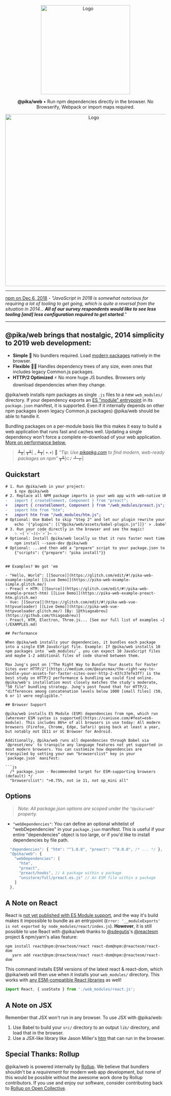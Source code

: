 <p align="center">
  <img alt="Logo" src="https://next.pikapkg.com/static/img/pika-web-logo.png" width="280">
</p>

<p align="center">
   <strong>@pika/web</strong> • Run npm dependencies directly in the browser. No Browserify, Webpack or import maps required.
</p>

<p align="center">
  <a href="https://twitter.com/midudev/status/1101828172390248448">
    <img alt="Logo" src="https://next.pikapkg.com/static/img/pika-web-demo.png?f" width="540">
  </a>
</p>

---

[npm on Dec 6, 2018](https://medium.com/npm-inc/this-year-in-javascript-2018-in-review-and-npms-predictions-for-2019-3a3d7e5298ef) - *"JavaScript in 2018 is somewhat notorious for requiring a lot of tooling to get going, which is quite a reversal from the situation in 2014... **All of our survey respondents would like to see less tooling [and] less configuration required to get started**."*

---


## @pika/web brings that nostalgic, 2014 simplicity to 2019 web development:

- **Simple** 💪 No bundlers required. Load [modern packages](http://pikapkg.com) natively in the browser.
- **Flexible** 🧘‍♂️ Handles dependency trees of any size, even ones that includes legacy Common.js packages.
- **HTTP/2 Optimized** ⚡️ No more huge JS bundles. Browsers only download dependencies when they change.

@pika/web installs npm packages as single `.js` files to a new `web_modules/` directory. If your dependency exports an [ES "module" entrypoint](https://github.com/rollup/rollup/wiki/pkg.module) in its `package.json` manifest, it is supported. Even if it internally depends on other npm packages (even legacy Common.js packages) @pika/web should be able to handle it.

Bundling packages on a per-module basis like this makes it easy to build a web application that runs fast and caches well. Updating a single dependency won't force a complete re-download of your web application. [More on performance below.](#performance)

> ┻┳|
> ┳┻| _
> ┻┳| •.•) 💬 *"Tip: Use [pikapkg.com](https://www.pikapkg.com) to find modern, web-ready packages on npm"*
> ┳┻|⊂ﾉ
> ┻┳|


## Quickstart

```diff
# 1. Run @pika/web in your project:
    $ npx @pika/web
# 2. Replace all NPM package imports in your web app with web-native URLs:
-   import { createElement, Component } from "preact";
+   import { createElement, Component } from "/web_modules/preact.js";
-   import htm from "htm";
+   import htm from "/web_modules/htm.js";
# Optional: Use Babel to skip "Step 2" and let our plugin rewrite your imports automatically:
    echo '{"plugins": [["@pika/web/assets/babel-plugin.js"]]}' > .babelrc
# 3. Run your code directly in the browser and see the magic!
    ✨ ~(‾▿‾~)(~‾▿‾)~ ✨
# Optional: Install @pika/web locally so that it runs faster next time...
    npm install --save-dev @pika/web
# Optional: ...and then add a "prepare" script to your package.json to have it run after every install:
    {"scripts": {"prepare": "pika install"}}
```

```

## Examples? We got 'em

- "Hello, World": [[Source]](https://glitch.com/edit/#!/pika-web-example-simple) [[Live Demo]](https://pika-web-example-simple.glitch.me/)
- Preact + HTM: [[Source]](https://glitch.com/edit/#!/pika-web-example-preact-htm) [[Live Demo]](https://pika-web-example-preact-htm.glitch.me)
- Vue: [[Source]](https://glitch.com/edit/#!/pika-web-vue-httpvueloader) [[Live Demo]](https://pika-web-vue-httpvueloader.glitch.me/) [By: [@thiagoabreu](https://github.com/thiagoabreu)]
- Preact, HTM, Electron, Three.js... [See our full list of examples →](/EXAMPLES.md)

## Performance

When @pika/web installs your dependencies, it bundles each package into a single ESM JavaScript file. Example: If @pika/web installs 10 npm packages into `web_modules/`, you can expect 10 JavaScript files and maybe 1-2 additional files of code shared between them.

Max Jung's post on ["The Right Way to Bundle Your Assets for Faster Sites over HTTP/2"](https://medium.com/@asyncmax/the-right-way-to-bundle-your-assets-for-faster-sites-over-http-2-437c37efe3ff) is the best study on HTTP/2 performance & bundling we could find online. @pika/web's installation most closely matches the study's moderate, "50 file" bundling strategy. Jung's post found that for HTTP/2, "differences among concatenation levels below 1000 [small files] (50, 6 or 1) were negligible."

## Browser Support

@pika/web installs ES Module (ESM) dependencies from npm, which run [wherever ESM syntax is supported](https://caniuse.com/#feat=es6-module). This includes 86%+ of all browsers in use today: All modern browsers (Firefox, Chrome, Edge, Safari) going back at least a year, but notably not IE11 or UC Browser for Android.

Additionally, @pika/web runs all dependencies through Babel via `@preset/env` to transpile any language features not yet supported in most modern browsers. You can customize how dependencies are transpiled by setting your own "browserslist" key in your `package.json` manifest:

```js
  /* package.json - Recommended target for ESM-supporting browsers (default) */
  "browserslist": ">0.75%, not ie 11, not op_mini all"
```

## Options

> *Note: All package.json options are scoped under the `"@pika/web"` property.*

* `"webDependencies"`: You can define an optional whitelist of "webDependencies" in your `package.json` manifest. This is useful if your entire "dependencies" object is too large, or if you'd like to install dependencies by file path.

```js
  "dependencies": { "htm": "^1.0.0", "preact": "^8.0.0", /* ... */ },
  "@pika/web": {
    "webDependencies": [
      "htm",
      "preact",
      "preact/hooks", // A package within a package
      "unistore/full/preact.es.js" // An ESM file within a package
    ]
  },
```


## A Note on React

React is [not yet published with ES Module support](https://github.com/facebook/react/issues/11503), and the way it's build makes it impossible to bundle as an entrypoint (`Error: '__moduleExports' is not exported by node_modules/react/index.js`). **However**, it is still possible to use React with @pika/web thanks to [@sdegutis](https://github.com/sdegutis)'s [@reactesm](https://www.npmjs.com/org/reactesm) project & npm/yarn's alias feature:

```
npm install react@npm:@reactesm/react react-dom@npm:@reactesm/react-dom
   yarn add react@npm:@reactesm/react react-dom@npm:@reactesm/react-dom
```

This command installs ESM versions of the latest react & react-dom, which @pika/web will then use when it installs your `web_modules/` directory. This works with [any ESM-compatible React libraries](https://www.pika.dev/search?q=react-) as well!

```js
import React, { useState } from './web_modules/react.js';
```


## A Note on JSX

Remember that JSX won't run in any browser. To use JSX with @pika/web:

1. Use Babel to build your `src/` directory to an output `lib/` directory, and load that in the browser.
1. Use a JSX-like library like Jason Miller's [htm](https://github.com/developit/htm) that can run in the browser.


## Special Thanks: Rollup

@pika/web is powered internally by [Rollup](https://rollupjs.org/). We believe that bundlers shouldn't be a *requirement* for modern web app development, but none of this would be possible without the awesome work done by Rollup contributors. If you use and enjoy our software, consider contributing back to [Rollup on Open Collective](https://opencollective.com/rollup).
